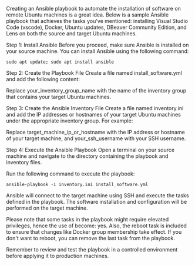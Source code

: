 Creating an Ansible playbook to automate the installation of software on remote Ubuntu machines is a great idea. Below is a sample Ansible playbook that achieves the tasks you've mentioned: installing Visual Studio Code (vscode), Docker, Ubuntu updates, DBeaver Community Edition, and Lens on both the source and target Ubuntu machines.

Step 1: Install Ansible
Before you proceed, make sure Ansible is installed on your source machine. You can install Ansible using the following command:

`sudo apt update;
sudo apt install ansible`

Step 2: Create the Playbook File
Create a file named install_software.yml and add the following content:

Replace your_inventory_group_name with the name of the inventory group that contains your target Ubuntu machines.

Step 3: Create the Ansible Inventory File
Create a file named inventory.ini and add the IP addresses or hostnames of your target Ubuntu machines under the appropriate inventory group. For example:

Replace target_machine_ip_or_hostname with the IP address or hostname of your target machine, and your_ssh_username with your SSH username.

Step 4: Execute the Ansible Playbook
Open a terminal on your source machine and navigate to the directory containing the playbook and inventory files.

Run the following command to execute the playbook:

`ansible-playbook -i inventory.ini install_software.yml`

Ansible will connect to the target machine using SSH and execute the tasks defined in the playbook. The software installation and configuration will be performed on the target machine.

Please note that some tasks in the playbook might require elevated privileges, hence the use of become: yes. Also, the reboot task is included to ensure that changes like Docker group membership take effect. If you don't want to reboot, you can remove the last task from the playbook.

Remember to review and test the playbook in a controlled environment before applying it to production machines.
